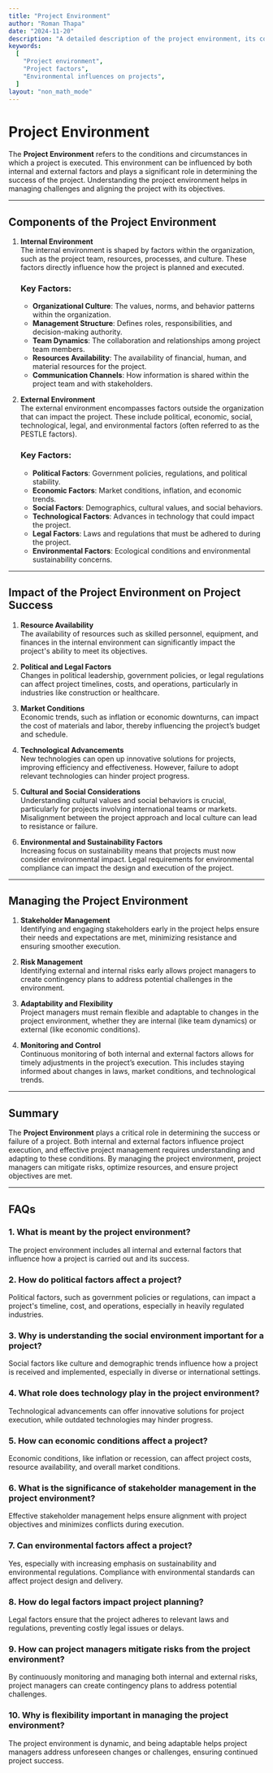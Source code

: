```yaml
---
title: "Project Environment"
author: "Roman Thapa"
date: "2024-11-20"
description: "A detailed description of the project environment, its components, and its impact on project success."
keywords:
  [
    "Project environment",
    "Project factors",
    "Environmental influences on projects",
  ]
layout: "non_math_mode"
---
```


# Project Environment

The **Project Environment** refers to the conditions and circumstances in which a project is executed. This environment can be influenced by both internal and external factors and plays a significant role in determining the success of the project. Understanding the project environment helps in managing challenges and aligning the project with its objectives.

---

## Components of the Project Environment

1. **Internal Environment**  
   The internal environment is shaped by factors within the organization, such as the project team, resources, processes, and culture. These factors directly influence how the project is planned and executed.

   ### Key Factors:

   - **Organizational Culture**: The values, norms, and behavior patterns within the organization.
   - **Management Structure**: Defines roles, responsibilities, and decision-making authority.
   - **Team Dynamics**: The collaboration and relationships among project team members.
   - **Resources Availability**: The availability of financial, human, and material resources for the project.
   - **Communication Channels**: How information is shared within the project team and with stakeholders.

2. **External Environment**  
   The external environment encompasses factors outside the organization that can impact the project. These include political, economic, social, technological, legal, and environmental factors (often referred to as the PESTLE factors).

   ### Key Factors:

   - **Political Factors**: Government policies, regulations, and political stability.
   - **Economic Factors**: Market conditions, inflation, and economic trends.
   - **Social Factors**: Demographics, cultural values, and social behaviors.
   - **Technological Factors**: Advances in technology that could impact the project.
   - **Legal Factors**: Laws and regulations that must be adhered to during the project.
   - **Environmental Factors**: Ecological conditions and environmental sustainability concerns.

---

## Impact of the Project Environment on Project Success

1. **Resource Availability**  
   The availability of resources such as skilled personnel, equipment, and finances in the internal environment can significantly impact the project's ability to meet its objectives.

2. **Political and Legal Factors**  
   Changes in political leadership, government policies, or legal regulations can affect project timelines, costs, and operations, particularly in industries like construction or healthcare.

3. **Market Conditions**  
   Economic trends, such as inflation or economic downturns, can impact the cost of materials and labor, thereby influencing the project’s budget and schedule.

4. **Technological Advancements**  
   New technologies can open up innovative solutions for projects, improving efficiency and effectiveness. However, failure to adopt relevant technologies can hinder project progress.

5. **Cultural and Social Considerations**  
   Understanding cultural values and social behaviors is crucial, particularly for projects involving international teams or markets. Misalignment between the project approach and local culture can lead to resistance or failure.

6. **Environmental and Sustainability Factors**  
   Increasing focus on sustainability means that projects must now consider environmental impact. Legal requirements for environmental compliance can impact the design and execution of the project.

---

## Managing the Project Environment

1. **Stakeholder Management**  
   Identifying and engaging stakeholders early in the project helps ensure their needs and expectations are met, minimizing resistance and ensuring smoother execution.

2. **Risk Management**  
   Identifying external and internal risks early allows project managers to create contingency plans to address potential challenges in the environment.

3. **Adaptability and Flexibility**  
   Project managers must remain flexible and adaptable to changes in the project environment, whether they are internal (like team dynamics) or external (like economic conditions).

4. **Monitoring and Control**  
   Continuous monitoring of both internal and external factors allows for timely adjustments in the project’s execution. This includes staying informed about changes in laws, market conditions, and technological trends.

---

## Summary

The **Project Environment** plays a critical role in determining the success or failure of a project. Both internal and external factors influence project execution, and effective project management requires understanding and adapting to these conditions. By managing the project environment, project managers can mitigate risks, optimize resources, and ensure project objectives are met.

---

## FAQs

### 1. What is meant by the project environment?

The project environment includes all internal and external factors that influence how a project is carried out and its success.

### 2. How do political factors affect a project?

Political factors, such as government policies or regulations, can impact a project's timeline, cost, and operations, especially in heavily regulated industries.

### 3. Why is understanding the social environment important for a project?

Social factors like culture and demographic trends influence how a project is received and implemented, especially in diverse or international settings.

### 4. What role does technology play in the project environment?

Technological advancements can offer innovative solutions for project execution, while outdated technologies may hinder progress.

### 5. How can economic conditions affect a project?

Economic conditions, like inflation or recession, can affect project costs, resource availability, and overall market conditions.

### 6. What is the significance of stakeholder management in the project environment?

Effective stakeholder management helps ensure alignment with project objectives and minimizes conflicts during execution.

### 7. Can environmental factors affect a project?

Yes, especially with increasing emphasis on sustainability and environmental regulations. Compliance with environmental standards can affect project design and delivery.

### 8. How do legal factors impact project planning?

Legal factors ensure that the project adheres to relevant laws and regulations, preventing costly legal issues or delays.

### 9. How can project managers mitigate risks from the project environment?

By continuously monitoring and managing both internal and external risks, project managers can create contingency plans to address potential challenges.

### 10. Why is flexibility important in managing the project environment?

The project environment is dynamic, and being adaptable helps project managers address unforeseen changes or challenges, ensuring continued project success.
